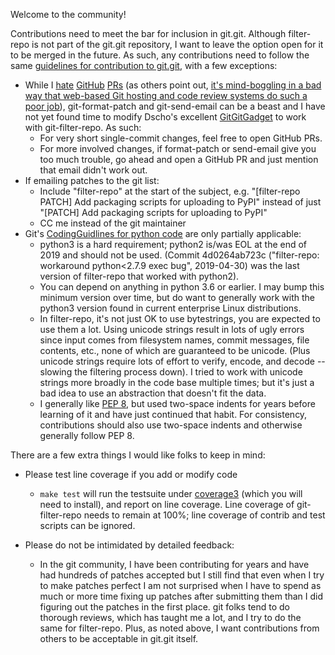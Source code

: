 Welcome to the community!

Contributions need to meet the bar for inclusion in git.git. Although
filter-repo is not part of the git.git repository, I want to leave the
option open for it to be merged in the future. As such, any
contributions need to follow the same [guidelines for contribution to
git.git](https://git.kernel.org/pub/scm/git/git.git/tree/Documentation/SubmittingPatches),
with a few exceptions:

- While I
  [hate](https://public-inbox.org/git/CABPp-BG2SkH0GrRYpHLfp2Wey91ThwQoTgf9UmPa9f5Szn+v3Q@mail.gmail.com/)
  [GitHub](https://public-inbox.org/git/CABPp-BEcpasV4vBTm0uxQ4Vzm88MQAX-ArDG4e9QU8tEoNsZWw@mail.gmail.com/)
  [PRs](https://public-inbox.org/git/CABPp-BEHy8c3raHwf9aFXvXN0smf_WwCcNiYxQBwh7W6An60qQ@mail.gmail.com/)
  (as others point out, [it's mind-boggling in a bad way that
  web-based Git hosting and code review systems do such a poor
  job](http://nhaehnle.blogspot.com/2020/06/they-want-to-be-small-they-want-to-be.html)),
  git-format-patch and git-send-email can be a beast and I have not
  yet found time to modify Dscho's excellent
  [GitGitGadget](https://github.com/gitgitgadget/gitgitgadget) to
  work with git-filter-repo. As such:
  - For very short single-commit changes, feel free to open GitHub PRs.
  - For more involved changes, if format-patch or send-email give you
    too much trouble, go ahead and open a GitHub PR and just mention
    that email didn't work out.
- If emailing patches to the git list:
  - Include "filter-repo" at the start of the subject,
    e.g. "[filter-repo PATCH] Add packaging scripts for uploading to PyPI"
    instead of just "[PATCH] Add packaging scripts for uploading to PyPI"
  - CC me instead of the git maintainer
- Git's [CodingGuidlines for python
  code](https://github.com/git/git/blob/v2.24.0/Documentation/CodingGuidelines#L482-L494)
  are only partially applicable:
  - python3 is a hard requirement; python2 is/was EOL at the end of
    2019 and should not be used. (Commit 4d0264ab723c
    ("filter-repo: workaround python<2.7.9 exec bug", 2019-04-30)
    was the last version of filter-repo that worked with python2).
  - You can depend on anything in python 3.6 or earlier. I may bump
    this minimum version over time, but do want to generally work
    with the python3 version found in current enterprise Linux
    distributions.
  - In filter-repo, it's not just OK to use bytestrings, you are
    expected to use them a lot. Using unicode strings result in
    lots of ugly errors since input comes from filesystem names,
    commit messages, file contents, etc., none of which are
    guaranteed to be unicode. (Plus unicode strings require lots of
    effort to verify, encode, and decode -- slowing the filtering
    process down). I tried to work with unicode strings more
    broadly in the code base multiple times; but it's just a bad
    idea to use an abstraction that doesn't fit the data.
  - I generally like [PEP
    8](https://www.python.org/dev/peps/pep-0008/), but used
    two-space indents for years before learning of it and have just
    continued that habit. For consistency, contributions should also
    use two-space indents and otherwise generally follow PEP 8.

There are a few extra things I would like folks to keep in mind:

- Please test line coverage if you add or modify code
  - `make test` will run the testsuite under
    [coverage3](https://pypi.org/project/coverage/) (which you will
    need to install), and report on line coverage. Line coverage of
    git-filter-repo needs to remain at 100%; line coverage of
    contrib and test scripts can be ignored.

- Please do not be intimidated by detailed feedback:
  - In the git community, I have been contributing for years and
    have had hundreds of patches accepted but I still find that even
    when I try to make patches perfect I am not surprised when I
    have to spend as much or more time fixing up patches after
    submitting them than I did figuring out the patches in the first
    place. git folks tend to do thorough reviews, which has taught
    me a lot, and I try to do the same for filter-repo. Plus, as
    noted above, I want contributions from others to be acceptable
    in git.git itself.
